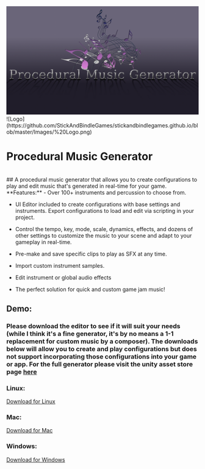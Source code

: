<img src=https://raw.githubusercontent.com/StickAndBindleGames/stickandbindlegames.github.io/master/Images/%20Logo.png>
<br>
![Logo](https://github.com/StickAndBindleGames/stickandbindlegames.github.io/blob/master/Images/%20Logo.png)


# Procedural Music Generator
<br>
## A procedural music generator that allows you to create configurations to play and edit music that's generated in real-time for your game. 
<br>
**Features:**
- Over 100+ instruments and percussion to choose from.

- UI Editor included to create configurations with base settings and instruments.  Export configurations to load and edit via scripting in your project.

- Control the tempo, key, mode, scale, dynamics, effects, and dozens of other settings to customize the music to your scene and adapt to your gameplay in real-time. 

- Pre-make and save specific clips to play as SFX at any time.

- Import custom instrument samples.

- Edit instrument or global audio effects

- The perfect solution for quick and custom game jam music!

## Demo:
### Please download the editor to see if it will suit your needs (while I think it's a fine generator, it's by no means a 1-1 replacement for custom music by a composer). The downloads below will allow you to create and play configurations but does not support incorporating those configurations into your game or app. For the full generator please visit the unity asset store page [here](https://www.assetstore.unity3d.com/#!/content/99791)

### Linux:
[Download for Linux](https://github.com/StickAndBindleGames/ProceduralMusicPlayer_Linux)

### Mac:
[Download for Mac](https://github.com/StickAndBindleGames/ProceduralMusicPlayer_Mac)

### Windows:
[Download for Windows](https://github.com/StickAndBindleGames/ProceduralMusicPlayer_Win)
